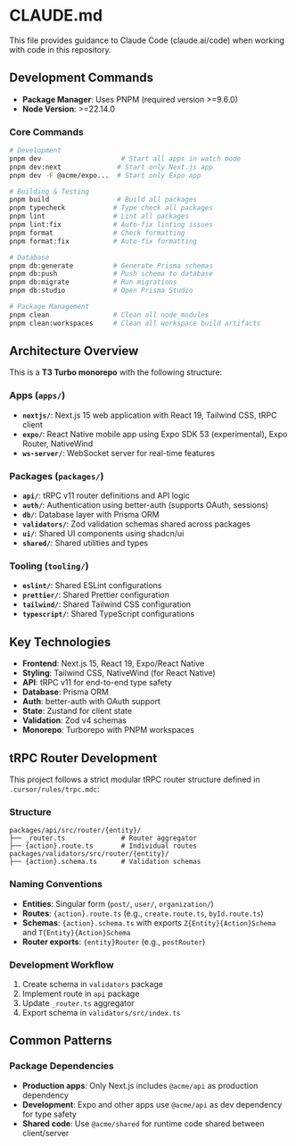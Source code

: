 # CLAUDE.md

This file provides guidance to Claude Code (claude.ai/code) when working with code in this repository.

## Development Commands

- **Package Manager**: Uses PNPM (required version >=9.6.0)
- **Node Version**: >=22.14.0

### Core Commands

```bash
# Development
pnpm dev                    # Start all apps in watch mode
pnpm dev:next              # Start only Next.js app
pnpm dev -F @acme/expo...  # Start only Expo app

# Building & Testing
pnpm build                 # Build all packages
pnpm typecheck            # Type check all packages
pnpm lint                 # Lint all packages
pnpm lint:fix             # Auto-fix linting issues
pnpm format               # Check formatting
pnpm format:fix           # Auto-fix formatting

# Database
pnpm db:generate          # Generate Prisma schemas
pnpm db:push              # Push schema to database
pnpm db:migrate           # Run migrations
pnpm db:studio            # Open Prisma Studio

# Package Management
pnpm clean                # Clean all node_modules
pnpm clean:workspaces     # Clean all workspace build artifacts
```

## Architecture Overview

This is a **T3 Turbo monorepo** with the following structure:

### Apps (`apps/`)

- **`nextjs/`**: Next.js 15 web application with React 19, Tailwind CSS, tRPC client
- **`expo/`**: React Native mobile app using Expo SDK 53 (experimental), Expo Router, NativeWind
- **`ws-server/`**: WebSocket server for real-time features

### Packages (`packages/`)

- **`api/`**: tRPC v11 router definitions and API logic
- **`auth/`**: Authentication using better-auth (supports OAuth, sessions)
- **`db/`**: Database layer with Prisma ORM
- **`validators/`**: Zod validation schemas shared across packages
- **`ui/`**: Shared UI components using shadcn/ui
- **`shared/`**: Shared utilities and types

### Tooling (`tooling/`)

- **`eslint/`**: Shared ESLint configurations
- **`prettier/`**: Shared Prettier configuration
- **`tailwind/`**: Shared Tailwind CSS configuration
- **`typescript/`**: Shared TypeScript configurations

## Key Technologies

- **Frontend**: Next.js 15, React 19, Expo/React Native
- **Styling**: Tailwind CSS, NativeWind (for React Native)
- **API**: tRPC v11 for end-to-end type safety
- **Database**: Prisma ORM
- **Auth**: better-auth with OAuth support
- **State**: Zustand for client state
- **Validation**: Zod v4 schemas
- **Monorepo**: Turborepo with PNPM workspaces

## tRPC Router Development

This project follows a strict modular tRPC router structure defined in `.cursor/rules/trpc.mdc`:

### Structure

```
packages/api/src/router/{entity}/
├── _router.ts              # Router aggregator
├── {action}.route.ts       # Individual routes
packages/validators/src/router/{entity}/
├── {action}.schema.ts      # Validation schemas
```

### Naming Conventions

- **Entities**: Singular form (`post/`, `user/`, `organization/`)
- **Routes**: `{action}.route.ts` (e.g., `create.route.ts`, `byId.route.ts`)
- **Schemas**: `{action}.schema.ts` with exports `Z{Entity}{Action}Schema` and `T{Entity}{Action}Schema`
- **Router exports**: `{entity}Router` (e.g., `postRouter`)

### Development Workflow

1. Create schema in `validators` package
2. Implement route in `api` package
3. Update `_router.ts` aggregator
4. Export schema in `validators/src/index.ts`

## Common Patterns

### Package Dependencies

- **Production apps**: Only Next.js includes `@acme/api` as production dependency
- **Development**: Expo and other apps use `@acme/api` as dev dependency for type safety
- **Shared code**: Use `@acme/shared` for runtime code shared between client/server
